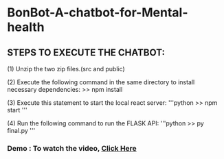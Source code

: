 # BonBot-A-chatbot-for-Mental-health

## STEPS TO EXECUTE THE CHATBOT:

(1) Unzip the two zip files.(src and public)

(2) Execute the following command in the same directory to install necessary dependencies:
    >> npm install
    
(3) Execute this statement to start the local react server:
    '''python
    >> npm start
    '''
    
(4) Run the following command to run the FLASK API:
    '''python
    >> py final.py
    '''
    
### Demo : To watch the video, [Click Here](https://youtu.be/ARw1DvzMrKM)

